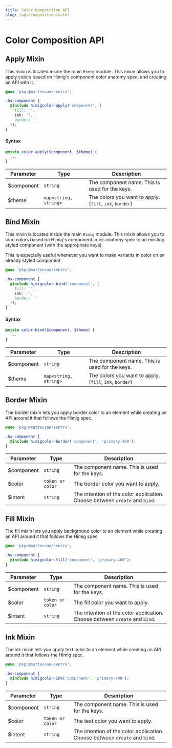 ```yaml
---
title: Color Composition API
slug: /api/composition/color
---
```

# Color Composition API
## Apply Mixin
This mixin is located inside the main `Himig` module. This mixin allows you to apply colors based on Himig's component
color anatomy spec, and creating an API with it.

```scss
@use 'pkg:@matteusan/sentro';

.hs-component {
  @include himigcolor-apply('component', (
    fill: '',
    ink: '',
    border: ''
  ));
}
```

#### Syntax

```scss
@mixin color-apply($component, $theme) {
  ...
}
```

| Parameter  | Type                  | Description                                             |
|------------|-----------------------|---------------------------------------------------------|
| $component | `string`              | The component name. This is used for the keys.          |
| $theme     | `map<string, string>` | The colors you want to apply. (`fill`, `ink`, `border`) |

## Bind Mixin
This mixin is located inside the main `Himig` module. This mixin allows you to bind colors based on Himig's component
color anatomy spec to an existing styled component (with the appropriate keys).

This is especially useful whenever you want to make variants in color on an already styled component.

```scss
@use 'pkg:@matteusan/sentro';

.hs-component {
  @include himigcolor-bind('component', (
    fill: '',
    ink: '',
    border: ''
  ));
}
```

#### Syntax

```scss
@mixin color-bind($component, $theme) {
  ...
}
```

| Parameter  | Type                  | Description                                             |
|------------|-----------------------|---------------------------------------------------------|
| $component | `string`              | The component name. This is used for the keys.          |
| $theme     | `map<string, string>` | The colors you want to apply. (`fill`, `ink`, `border`) |

## Border Mixin
The border mixin lets you apply border color to an element while creating an API around it that follows the Himig spec.

```scss
@use 'pkg:@matteusan/sentro';

.hs-component {
  @include himigcolor-border('component', 'primary-400');
}
```

| Parameter  | Type             | Description                                                                 |
|------------|------------------|-----------------------------------------------------------------------------|
| $component | `string`         | The component name. This is used for the keys.                              |
| $color     | `token or color` | The border color you want to apply.                                         |
| $intent    | `string`         | The intention of the color application. Choose between `create` and `bind`. |

## Fill Mixin
The fill mixin lets you apply background color to an element while creating an API around it that follows the Himig spec.

```scss
@use 'pkg:@matteusan/sentro';

.hs-component {
  @include himigcolor-fill('component', 'primary-400');
}
```

| Parameter  | Type             | Description                                                                 |
|------------|------------------|-----------------------------------------------------------------------------|
| $component | `string`         | The component name. This is used for the keys.                              |
| $color     | `token or color` | The fill color you want to apply.                                           |
| $intent    | `string`         | The intention of the color application. Choose between `create` and `bind`. |

## Ink Mixin
The ink mixin lets you apply text color to an element while creating an API around it that follows the Himig spec.

```scss
@use 'pkg:@matteusan/sentro';

.hs-component {
  @include himigcolor-ink('component', 'primary-400');
}
```

| Parameter  | Type             | Description                                                                 |
|------------|------------------|-----------------------------------------------------------------------------|
| $component | `string`         | The component name. This is used for the keys.                              |
| $color     | `token or color` | The text color you want to apply.                                           |
| $intent    | `string`         | The intention of the color application. Choose between `create` and `bind`. |